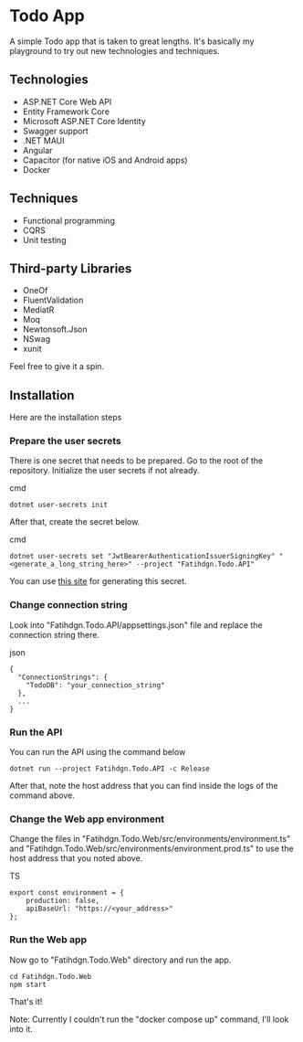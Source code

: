 # Todo App

A simple Todo app that is taken to great lengths.
It's basically my playground to try out new technologies and techniques.

## Technologies

- ASP.NET Core Web API
- Entity Framework Core
- Microsoft ASP.NET Core Identity
- Swagger support
- .NET MAUI
- Angular
- Capacitor (for native iOS and Android apps)
- Docker

## Techniques

- Functional programming
- CQRS
- Unit testing

## Third-party Libraries

- OneOf
- FluentValidation
- MediatR
- Moq
- Newtonsoft.Json
- NSwag
- xunit

Feel free to give it a spin.

## Installation

Here are the installation steps

### Prepare the user secrets

There is one secret that needs to be prepared. Go to the root of the repository. Initialize the user secrets if not already.

cmd
```
dotnet user-secrets init
```

After that, create the secret below.

cmd
```
dotnet user-secrets set "JwtBearerAuthenticationIssuerSigningKey" "<generate_a_long_string_here>" --project "Fatihdgn.Todo.API"
```

You can use [this site](https://generate-random.org/string-generator?count=1&length=256&has_lowercase=0&has_lowercase=1&has_uppercase=0&has_symbols=0&has_numbers=0&has_numbers=1&is_pronounceable=0) for generating this secret.

### Change connection string

Look into "Fatihdgn.Todo.API/appsettings.json" file and replace the connection string there.

json
```
{
  "ConnectionStrings": {
    "TodoDB": "your_connection_string"
  },
  ...
}
```

### Run the API

You can run the API using the command below

```
dotnet run --project Fatihdgn.Todo.API -c Release
```

After that, note the host address that you can find inside the logs of the command above.

### Change the Web app environment

Change the files in "Fatihdgn.Todo.Web/src/environments/environment.ts" and "Fatihdgn.Todo.Web/src/environments/environment.prod.ts" to use the host address that you noted above.

TS
```
export const environment = {
    production: false,
    apiBaseUrl: "https://<your_address>"
};
```

### Run the Web app

Now go to "Fatihdgn.Todo.Web" directory and run the app.

```
cd Fatihdgn.Todo.Web
npm start
```

That's it!

Note: Currently I couldn't run the "docker compose up" command, I'll look into it. 
